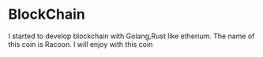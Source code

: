 # BlockChain
I started to develop blockchain with Golang,Rust like etherium. The name of this coin is Racoon. I will enjoy with this coin
